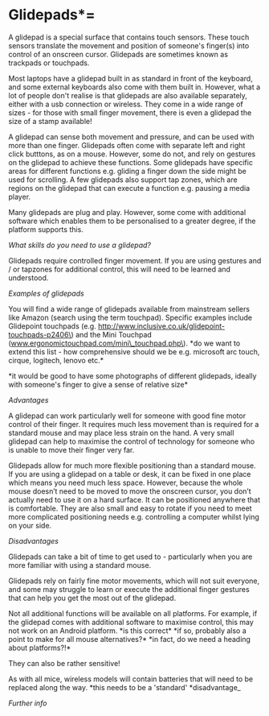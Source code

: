 # Glidepads\*=

A glidepad is a special surface that contains touch sensors.  These touch sensors translate the movement and position of someone's finger\(s\) into control of an onscreen cursor.  Glidepads are sometimes known as trackpads or touchpads.

Most laptops have a glidepad built in as standard in front of the keyboard, and some external keyboards also come with them built in.  However, what a lot of people don't realise is that glidepads are also available separately, either with a usb connection or wireless.  They come in a wide range of sizes - for those with small finger movement, there is even a glidepad the size of a stamp available!

A glidepad can sense both movement and pressure, and can be used with more than one finger.  Glidepads often come with separate left and right click butttons, as on a mouse.  However, some do not, and rely on gestures on the glidepad to achieve these functions.  Some glidepads have specific areas for different functions e.g. gliding a finger down the side might be used for scrolling.  A few glidepads also support tap zones, which are regions on the glidepad that can execute a function e.g. pausing a media player.

Many glidepads are plug and play.   However, some come with additional software which enables them to be personalised to a greater degree, if the platform supports this.

_What skills do you need to use a glidepad?_

Glidepads require controlled finger movement.  If you are using gestures and / or tapzones for additional control, this will need to be learned and understood.

_Examples of glidepads_

You will find a wide range of glidepads available from mainstream sellers like Amazon \(search using the term touchpad\).  Specific examples include Glidepoint touchpads \(e.g. http://www.inclusive.co.uk/glidepoint-touchpads-p2406\) and the Mini Touchpad \(www.ergonomictouchpad.com/mini\_touchpad.php\).  \*do we want to extend this list - how comprehensive should we be e.g. microsoft arc touch, cirque, logitech, lenovo etc.\*

\*it would be good to have some photographs of different glidepads, ideally with someone's finger to give a sense of relative size\*

_Advantages_

A glidepad can work particularly well for someone with good fine motor control of their finger.  It requires much less movement than is required for a standard mouse and may place less strain on the hand.  A very small glidepad can help to maximise the control of technology for someone who is unable to move their finger very far.

Glidepads allow for much more flexible positioning than a standard mouse. If you are using a glidepad on a table or desk, it can be fixed in one place which means you need much less space. However, because the whole mouse doesn’t need to be moved to move the onscreen cursor, you don’t actually need to use it on a hard surface. It can be positioned anywhere that is comfortable.  They are also small and easy to rotate if you need to meet more complicated positioning needs e.g. controlling a computer whilst lying on your side.

_Disadvantages_

Glidepads can take a bit of time to get used to - particularly when you are more familiar with using a standard mouse.

Glidepads rely on fairly fine motor movements, which will not suit everyone, and some may struggle to learn or execute the additional finger gestures that can help you get the most out of the glidepad.

Not all additional functions will be available on all platforms.  For example, if the glidepad comes with additional software to maximise control, this may not work on an Android platform. \*is this correct\* \*if so, probably also a point to make for all mouse alternatives?\* \*in fact, do we need a heading about platforms?!\*

They can also be rather sensitive!

As with all mice, wireless models will contain batteries that will need to be replaced along the way. \*this needs to be a 'standard' \*disadvantage\_ 

_Further info_



